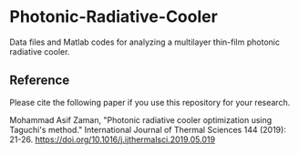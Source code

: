 # Photonic-Radiative-Cooler
Data files and Matlab codes for analyzing a multilayer thin-film photonic radiative cooler. 


## Reference
Please cite the following paper if you use this repository for your research.

Mohammad Asif Zaman, "Photonic radiative cooler optimization using Taguchi's method." International Journal of Thermal Sciences 144 (2019): 21-26. https://doi.org/10.1016/j.ijthermalsci.2019.05.019
